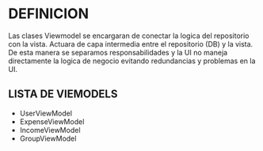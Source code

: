 
# DEFINICION

Las clases Viewmodel se encargaran de conectar la logica del repositorio con la vista. Actuara de capa intermedia entre el repositorio (DB) y la vista.
De esta manera se separamos responsabilidades y la UI no maneja directamente la logica de negocio evitando redundancias y problemas en la UI.

## LISTA DE VIEMODELS

- UserViewModel
- ExpenseViewModel
- IncomeViewModel
- GroupViewModel